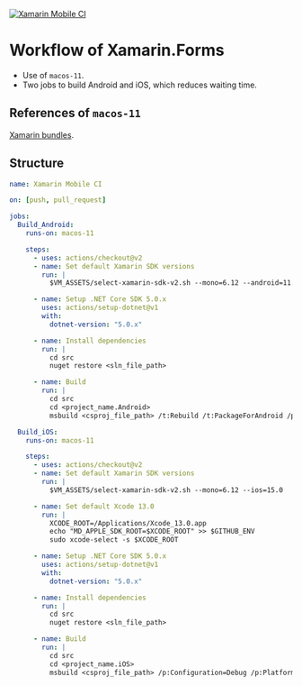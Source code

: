 [![Xamarin Mobile CI](https://github.com/danielmonettelli/XF_Actions/actions/workflows/mobile.yml/badge.svg?branch=main)](https://github.com/danielmonettelli/XF_Actions/actions/workflows/mobile.yml)

# Workflow of Xamarin.Forms

- Use of `macos-11`.
- Two jobs to build Android and iOS, which reduces waiting time.

## References of `macos-11`

[Xamarin bundles](https://github.com/actions/virtual-environments/blob/main/images/macos/macos-11-Readme.md#xamarin-bundles).

## Structure

```yml
name: Xamarin Mobile CI

on: [push, pull_request]

jobs:
  Build_Android:
    runs-on: macos-11

    steps:
      - uses: actions/checkout@v2
      - name: Set default Xamarin SDK versions
        run: |
          $VM_ASSETS/select-xamarin-sdk-v2.sh --mono=6.12 --android=11.3

      - name: Setup .NET Core SDK 5.0.x
        uses: actions/setup-dotnet@v1
        with:
          dotnet-version: "5.0.x"

      - name: Install dependencies
        run: |
          cd src
          nuget restore <sln_file_path>

      - name: Build
        run: |
          cd src
          cd <project_name.Android>
          msbuild <csproj_file_path> /t:Rebuild /t:PackageForAndroid /p:Configuration=Debug

  Build_iOS:
    runs-on: macos-11

    steps:
      - uses: actions/checkout@v2
      - name: Set default Xamarin SDK versions
        run: |
          $VM_ASSETS/select-xamarin-sdk-v2.sh --mono=6.12 --ios=15.0

      - name: Set default Xcode 13.0
        run: |
          XCODE_ROOT=/Applications/Xcode_13.0.app
          echo "MD_APPLE_SDK_ROOT=$XCODE_ROOT" >> $GITHUB_ENV
          sudo xcode-select -s $XCODE_ROOT

      - name: Setup .NET Core SDK 5.0.x
        uses: actions/setup-dotnet@v1
        with:
          dotnet-version: "5.0.x"

      - name: Install dependencies
        run: |
          cd src
          nuget restore <sln_file_path>

      - name: Build
        run: |
          cd src
          cd <project_name.iOS>
          msbuild <csproj_file_path> /p:Configuration=Debug /p:Platform=iPhoneSimulator /t:Rebuild
```
